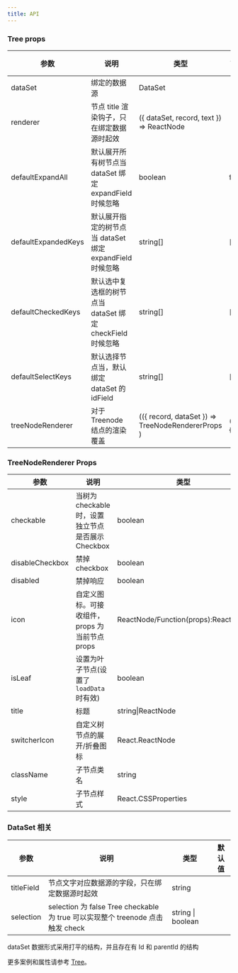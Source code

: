```yaml
---
title: API
---
```


### Tree props

| 参数                | 说明                                                      | 类型                                                                                      | 默认值   |
| ------------------- | --------------------------------------------------------- | ----------------------------------------------------------------------------------------- | -------- |
| dataSet             | 绑定的数据源                                              | DataSet                                                                                   |          |
| renderer            | 节点 title 渲染钩子，只在绑定数据源时起效                 | ({ dataSet, record, text }) => ReactNode                                                  |          |
| defaultExpandAll    | 默认展开所有树节点当 dataSet 绑定 expandField 时候忽略    | boolean                                                                                   | false    |
| defaultExpandedKeys | 默认展开指定的树节点当 dataSet 绑定 expandField 时候忽略  | string[]                                                                                  | []       |
| defaultCheckedKeys  | 默认选中复选框的树节点当 dataSet 绑定 checkField 时候忽略 | string[]                                                                                  | []       |
| defaultSelectKeys   | 默认选择节点当，默认绑定 dataSet 的 idField               | string[]                                                                                  | []       |
| treeNodeRenderer    | 对于 Treenode 结点的渲染覆盖                              | (({ record, dataSet }) => TreeNodeRendererProps ) | () => {} |

### TreeNodeRenderer Props

| 参数            | 说明                                               | 类型                                | 默认值                                      |
| --------------- | -------------------------------------------------- | ----------------------------------- | ------------------------------------------- |
| checkable       | 当树为 checkable 时，设置独立节点是否展示 Checkbox | boolean                             |                                            |
| disableCheckbox | 禁掉 checkbox                                      | boolean                             | false                                       |
| disabled        | 禁掉响应                                           | boolean                             | false                                       |
| icon            | 自定义图标。可接收组件，props 为当前节点 props     | ReactNode/Function(props):ReactNode |                                            |
| isLeaf          | 设置为叶子节点(设置了`loadData`时有效)             | boolean                             | false                                       |
| title           | 标题                                               | string\|ReactNode                   |                                        |
| switcherIcon    | 自定义树节点的展开/折叠图标                        | React.ReactNode                     | ((props: TreeNodeProps) => React.ReactNode) |  |
| className       | 子节点类名                                         | string                              |                                             |
| style           | 子节点样式                                         | React.CSSProperties                 |                                             |

### DataSet 相关

| 参数       | 说明                                                                           | 类型                | 默认值 |
| ---------- | ------------------------------------------------------------------------------ | ------------------- | ------ |
| titleField | 节点文字对应数据源的字段，只在绑定数据源时起效                                 | string              |        |
| selection  | selection 为 false Tree checkable 为 true 可以实现整个 treenode 点击触发 check | string \| boolean |       |

dataSet 数据形式采用打平的结构，并且存在有 Id 和 parentId 的结构

更多案例和属性请参考 [Tree](/zh/cmp/data-display/tree/)。
